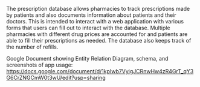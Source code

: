 The prescription database allows pharmacies to track prescriptions made by patients and also
documents information about patients and their doctors. This is intended to interact with a web
application with various forms that users can fill out to interact with the database. Multiple
pharmacies with different drug prices are accounted for and patients are able to fill their
prescriptions as needed. The database also keeps track of the number of refills.

Google Document showing Entity Relation Diagram, schema, and screenshots of app usage:
https://docs.google.com/document/d/1kpIwb7VyigJCRnwHw4zR4GrT_qY3G6CrZNGCmW0t3wU/edit?usp=sharing
